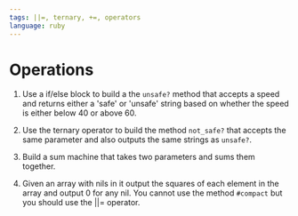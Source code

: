 ```yaml
---
tags: ||=, ternary, +=, operators
language: ruby
---
```


# Operations

1. Use a if/else block to build a the `unsafe?` method that accepts a speed and returns either a 'safe' or 'unsafe' string based on whether the speed is either below 40 or above 60.

2. Use the ternary operator to build the method `not_safe?` that accepts the same parameter and also outputs the same strings as `unsafe?`.

3. Build a sum machine that takes two parameters and sums them together.

4. Given an array with nils in it output the squares of each element in the array and output 0 for any nil. You cannot use the method `#compact` but you should use the ||= operator.
